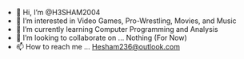 - 👋 Hi, I’m @H3SHAM2004
- 👀 I’m interested in Video Games, Pro-Wrestling, Movies, and Music
- 🌱 I’m currently learning Computer Programming and Analysis
- 💞️ I’m looking to collaborate on ... Nothing (For Now)
- 📫 How to reach me ... Hesham236@outlook.com

<!---
H3SHAM2004/H3SHAM2004 is a ✨ special ✨ repository because its `README.md` (this file) appears on your GitHub profile.
You can click the Preview link to take a look at your changes.
--->
